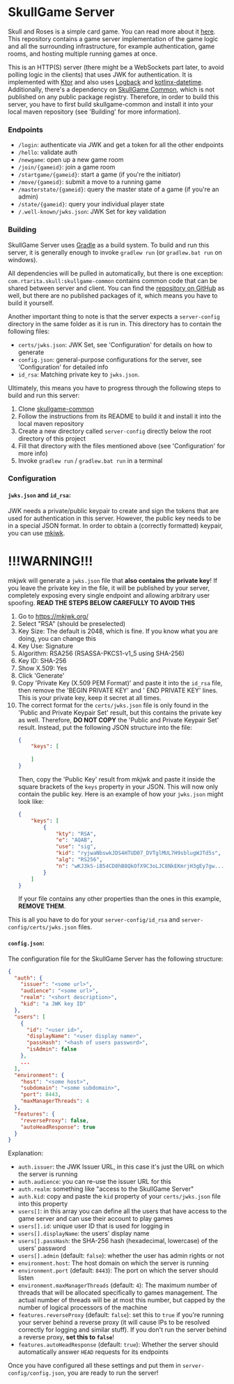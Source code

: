 # SkullGame Server

Skull and Roses is a simple card game. You can read more about
it [here](https://en.wikipedia.org/wiki/Skull_(card_game)). This repository contains a game server implementation of the
game logic and all the surrounding infrastructure, for example authentication, game rooms, and hosting multiple running
games at once.

This is an HTTP(S) server (there might be a WebSockets part later, to avoid polling logic in the clients) that uses JWK
for authentication. It is implemented with [Ktor](https://ktor.io/) and also uses [Logback](https://logback.qos.ch/)
and [kotlinx-datetime](https://github.com/Kotlin/kotlinx-datetime). Additionally, there's a dependency
on [SkullGame Common](https://github.com/RaphaelTarita/skullgame-common), which is not published on any public package
registry. Therefore, in order to build this server, you have to first build skullgame-common and install it into your
local maven repository (see 'Building' for more information).

### Endpoints

- `/login`: authenticate via JWK and get a token for all the other endpoints
- `/hello`: validate auth
- `/newgame`: open up a new game room
- `/join/{gameid}`: join a game room
- `/startgame/{gameid}`: start a game (if you're the initiator)
- `/move/{gameid}`: submit a move to a running game
- `/masterstate/{gameid}`: query the master state of a game (if you're an admin)
- `/state/{gameid}`: query your individual player state
- `/.well-known/jwks.json`: JWK Set for key validation

### Building

SkullGame Server uses [Gradle](https://gradle.org/) as a build system. To build and run this server, it is generally
enough to invoke `gradlew run` (or `gradlew.bat run` on windows).

All dependencies will be pulled in automatically, but
there is one exception: `com.rtarita.skull:skullgame-common` contains common code that can be shared between server and
client. You can find the [repository on GitHub](https://github.com/RaphaelTarita/skullgame-common) as well, but there
are no published packages of it, which means you have to build it yourself.

Another important thing to note is that the server expects a `server-config` directory in the same folder as it is run
in. This directory has to contain the following files:

- `certs/jwks.json`: JWK Set, see 'Configuration' for details on how to generate
- `config.json`: general-purpose configurations for the server, see 'Configuration' for detailed info
- `id_rsa`: Matching private key to `jwks.json`.

Ultimately, this means you have to progress through the following steps to build and run this server:

1. Clone [skullgame-common](https://github.com/RaphaelTarita/skullgame-common)
2. Follow the instructions from its README to build it and install it into the local maven repository
3. Create a new directory called `server-config` directly below the root directory of this project
4. Fill that directory with the files mentioned above (see 'Configuration' for more info)
5. Invoke `gradlew run` / `gradlew.bat run` in a terminal

### Configuration

#### `jwks.json` and `id_rsa`:

JWK needs a private/public keypair to create and sign the tokens that are used for authentication in this server.
However, the public key needs to be in a special JSON format. In order to obtain a (correctly formatted) keypair, you
can use [mkjwk](https://mkjwk.org/).

# !!!WARNING!!!

mkjwk will generate a `jwks.json` file that **also contains the private key**! If you leave the
private key in the file, it will be published by your server, completely exposing every single endpoint and allowing
arbitrary user spoofing. **READ THE STEPS BELOW CAREFULLY TO AVOID THIS**

1. Go to https://mkjwk.org/
2. Select "RSA" (should be preselected)
3. Key Size: The default is 2048, which is fine. If you know what you are doing, you can change this
4. Key Use: Signature
5. Algorithm: RSA256 (RSASSA-PKCS1-v1_5 using SHA-256)
6. Key ID: SHA-256
7. Show X.509: Yes
8. Click 'Generate'
9. Copy 'Private Key (X.509 PEM Format)' and paste it into the `id_rsa` file, then remove the 'BEGIN PRIVATE KEY' and '
   END PRIVATE KEY' lines. This is your private key, keep it secret at all times.
10. The correct format for the `certs/jwks.json` file is only found in the 'Public and Private Keypair Set' result, but
    this contains the private key as well. Therefore, **DO NOT COPY** the 'Public and Private Keypair Set' result.
    Instead, put the following JSON structure into the file:
    ```json
    {
        "keys": [
            
        ]
    }
    ```
    Then, copy the 'Public Key' result from mkjwk and paste it inside the square brackets of the `keys` property in your
    JSON. This will now only contain the public key. Here is an example of how your `jwks.json` might look like:
    ```json
    {
        "keys": [
            {
                "kty": "RSA",
                "e": "AQAB",
                "use": "sig",
                "kid": "ryjwaNbswkJDS4HTUD07_DVTglMUL7H9sblugWJTd5s",
                "alg": "RS256",
                "n": "wKJ3kS-iB54CD8hB8QkOfX9C3oLJC8NkEKmrjH3gEy7gw... (and so on)"
            }
        ]
    }
    ```
    If your file contains any other properties than the ones in this example, **REMOVE THEM**.

This is all you have to do for your `server-config/id_rsa` and `server-config/certs/jwks.json` files.

#### `config.json`:

The configuration file for the SkullGame Server has the following structure:

```json
{
  "auth": {
    "issuer": "<some url>",
    "audience": "<some url>",
    "realm": "<short description>",
    "kid": "a JWK key ID"
  },
  "users": [
    {
      "id": "<user id>",
      "displayName": "<user display name>",
      "passHash": "<hash of users password>",
      "isAdmin": false
    },
    ...
  ],
  "environment": {
    "host": "<some host>",
    "subdomain": "<some subdomain>",
    "port": 8443,
    "maxManagerThreads": 4
  },
  "features": {
    "reverseProxy": false,
    "autoHeadResponse": true
  }
}
```

Explanation:

- `auth.issuer`: the JWK Issuer URL, in this case it's just the URL on which the server is running
- `auth.audience`: you can re-use the issuer URL for this
- `auth.realm`: something like "access to the SkullGame Server"
- `auth.kid`: copy and paste the `kid` property of your `certs/jwks.json` file into this property
- `users[]`: in this array you can define all the users that have access to the game server and can use their account to
  play games
- `users[].id`: unique user ID that is used for logging in
- `users[].displayName`: the users' display name
- `users[].passHash`: the SHA-256 hash (hexadecimal, lowercase) of the users' password
- `users[].admin` (default: `false`): whether the user has admin rights or not
- `environment.host`: The host domain on which the server is running
- `environment.port` (default: `8443`): The port on which the server should listen
- `environment.maxManagerThreads` (default: `4`): The maximum number of threads that will be allocated specifically to
  games management. The actual number of threads will be at most this number, but capped by the number of logical
  processors of the machine
- `features.reverseProxy` (default: `false`): set this to `true` if you're running your server behind a reverse proxy
  (it will cause IPs to be resolved correctly for logging and similar stuff). If you don't run the server behind a
  reverse proxy, **set this to `false`**!
- `features.autoHeadResponse` (default: `true`): Whether the server should automatically answer `HEAD` requests for its
  endpoints

Once you have configured all these settings and put them in `server-config/config.json`, you are ready to run the
server!